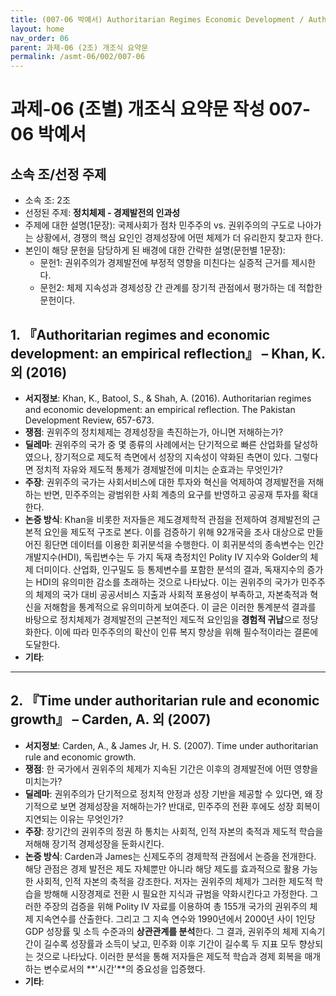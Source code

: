 ```yaml
---
title: (007-06 박예서) Authoritarian Regimes Economic Development / Authoritarian Rule Economic Growth
layout: home
nav_order: 06
parent: 과제-06 (2조) 개조식 요약문
permalink: /asmt-06/002/007-06
---
```


# 과제-06 (조별) 개조식 요약문 작성 007-06 박예서

## 소속 조/선정 주제

- 소속 조: 2조
- 선정된 주제: **정치체제 - 경제발전의 인과성**
- 주제에 대한 설명(1문장): 국제사회가 점차 민주주의 vs. 권위주의의 구도로 나아가는 상황에서, 경쟁의 핵심 요인인 경제성장에 어떤 체제가 더 유리한지 찾고자 한다.
- 본인이 해당 문헌을 담당하게 된 배경에 대한 간략한 설명(문헌별 1문장):  
  - 문헌1: 권위주의가 경제발전에 부정적 영향을 미친다는 실증적 근거를 제시한다.
  - 문헌2: 체제 지속성과 경제성장 간 관계를 장기적 관점에서 평가하는 데 적합한 문헌이다.

## 1. 『Authoritarian regimes and economic development: an empirical reflection』 – Khan, K. 외 (2016)

- **서지정보**: Khan, K., Batool, S., & Shah, A. (2016). Authoritarian regimes and economic development: an empirical reflection. The Pakistan Development Review, 657-673.
- **쟁점**: 권위주의 정치체제는 경제성장을 촉진하는가, 아니면 저해하는가?
- **딜레마**: 권위주의 국가 중 몇 종류의 사례에서는 단기적으로 빠른 산업화를 달성하였으나, 장기적으로 제도적 측면에서 성장의 지속성이 약화된 측면이 있다. 그렇다면 정치적 자유와 제도적 통제가 경제발전에 미치는 순효과는 무엇인가?
- **주장**: 권위주의 국가는 사회서비스에 대한 투자와 혁신을 억제하여 경제발전을 저해하는 반면, 민주주의는 광범위한 사회 계층의 요구를 반영하고 공공재 투자를 확대한다.
- **논증 방식**: Khan을 비롯한 저자들은 제도경제학적 관점을 전제하여 경제발전의 근본적 요인을 제도적 구조로 본다. 이를 검증하기 위해 92개국을 조사 대상으로 만들어진 횡단면 데이터를 이용한 회귀분석을 수행한다. 이 회귀분석의 종속변수는 인간개발지수(HDI), 독립변수는 두 가지 독재 측정치인 Polity IV 지수와 Golder의 체제 더미이다. 산업화, 인구밀도 등 통제변수를 포함한 분석의 결과, 독재지수의 증가는 HDI의 유의미한 감소를 초래하는 것으로 나타났다. 이는 권위주의 국가가 민주주의 체제의 국가 대비 공공서비스 지출과 사회적 포용성이 부족하고, 자본축적과 혁신을 저해함을 통계적으로 유의미하게 보여준다. 이 글은 이러한 통계분석 결과를 바탕으로 정치체제가 경제발전의 근본적인 제도적 요인임을 **경험적 귀납**으로 정당화한다. 이에 따라 민주주의의 확산이 인류 복지 향상을 위해 필수적이라는 결론에 도달한다.
- **기타**: 

---

## 2. 『Time under authoritarian rule and economic growth』 – Carden, A. 외 (2007)

- **서지정보**: Carden, A., & James Jr, H. S. (2007). Time under authoritarian rule and economic growth.
- **쟁점**: 한 국가에서 권위주의 체제가 지속된 기간은 이후의 경제발전에 어떤 영향을 미치는가? 
- **딜레마**: 권위주의가 단기적으로 정치적 안정과 성장 기반을 제공할 수 있다면, 왜 장기적으로 보면 경제성장을 저해하는가? 반대로, 민주주의 전환 후에도 성장 회복이 지연되는 이유는 무엇인가? 
- **주장**: 장기간의 권위주의 정권 하 통치는 사회적, 인적 자본의 축적과 제도적 학습을 저해해 장기적 경제성장을 둔화시킨다.
- **논증 방식**: Carden과 James는 신제도주의 경제학적 관점에서 논증을 전개한다. 해당 관점은 경제 발전은 제도 자체뿐만 아니라 해당 제도를 효과적으로 활용 가능한 사회적, 인적 자본의 축적을 강조한다. 저자는 권위주의 체제가 그러한 제도적 학습을 방해해 시장경제로 전환 시 필요한 지식과 규범을 약화시킨다고 가정한다. 그러한 주장의 검증을 위해 Polity IV 자료를 이용하여 총 155개 국가의 권위주의 체제 지속연수를 산출한다. 그리고 그 지속 연수와 1990년에서 2000년 사이 1인당 GDP 성장률 및 소득 수준과의 **상관관계를 분석**한다. 그 결과, 권위주의 체제 지속기간이 길수록 성장률과 소득이 낮고, 민주화 이후 기간이 길수록 두 지표 모두 향상되는 것으로 나타났다. 이러한 분석을 통해 저자들은 제도적 학습과 경제 회복을 매개하는 변수로서의 **'시간'**의 중요성을 입증했다.
- **기타**: 
